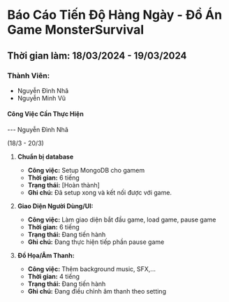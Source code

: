 # Báo Cáo Tiến Độ Hàng Ngày - Đồ Án Game MonsterSurvival

## Thời gian làm: 18/03/2024 - 19/03/2024

### Thành Viên:

- Nguyễn Đình Nhã
- Nguyễn Minh Vũ

#### Công Việc Cần Thực Hiện

--- Nguyễn Đình Nhã

(18/3 - 20/3)

1. **Chuẩn bị database**

   - **Công việc:** Setup MongoDB cho gamem
   - **Thời gian:** 6 tiếng
   - **Trạng thái:** [Hoàn thành]
   - **Ghi chú:** Đã setup xong và kết nối được với game.

2. **Giao Diện Người Dùng/UI:**

   - **Công việc:** Làm giao diện bắt đầu game, load game, pause game
   - **Thời gian:** 6 tiếng
   - **Trạng thái:** Đang tiến hành
   - **Ghi chú:** Đang thực hiện tiếp phần pause game

3. **Đồ Họa/Âm Thanh:**
   - **Công việc:** Thêm background music, SFX,...
   - **Thời gian:** 4 tiếng
   - **Trạng thái:** Đang tiến hành
   - **Ghi chú:** Đang điều chỉnh âm thanh theo setting
